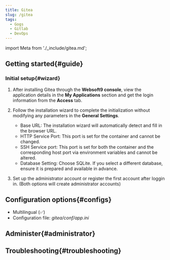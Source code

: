```yaml
---
title: Gitea
slug: /gitea
tags:
  - Gogs
  - Gitlab
  - DevOps
---
```


import Meta from './_include/gitea.md';

<Meta name="meta" />

## Getting started{#guide}

### Initial setup{#wizard}

1. After installing Gitea through the **Websoft9 console**, view the application details in the **My Applications** section and get the login information from the **Access** tab.

2. Follow the installation wizard to complete the initialization without modifying any parameters in the **General Settings**.

   - Base URL: The installation wizard will automatically detect and fill in the browser URL.
   - HTTP Service Port: This port is set for the container and cannot be changed.
   - SSH Service port: This port is set for both the container and the corresponding host port via environment variables and cannot be altered.
   - Database Setting: Choose SQLite. If you select a different database, ensure it is prepared and available in advance.

3. Set up the administrator account or register the first account after loggin in. (Both options will create administrator accounts)


## Configuration options{#configs}

- Multilingual (✅)
- Configuration file: *gitea/conf/app.ini*

## Administer{#administrator}


## Troubleshooting{#troubleshooting}

